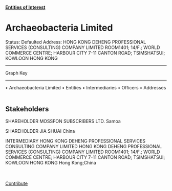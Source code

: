 #### [Entities of Interest](/list.html)
<link rel="stylesheet" type="text/css" href="../../assets/style.css">

<style>
body{background-image:url("http://eoi-graphs.s3-website-eu-west-1.amazonaws.com/Archaeobacteria_Limited.png");background-repeat: no-repeat;background-size: contain;}
.markdown>p>span{background-color: white;}
</style>

# Archaeobacteria Limited
<span>Status: Defaulted
Address: HONG KONG DEHENG PROFESSIONAL SERVICES (CONSULTING) COMPANY LIMITED ROOM1401; 14/F.; WORLD COMMERCE CENTRE; HARBOUR CITY 7-11 CANTON ROAD; TSIMSHATSUI; KOWLOON HONG KONG
</span>

---



<div class="legend">
Graph Key
<hr>
<span class="focus">• Archaeobacteria Limited</span>
<span class="entity">• Entities</span>
<span class="intermediary">• Intermediaries</span>
<span class="officer">• Officers</span>
<span class="address">• Addresses</span>
</div><br>


## Stakeholders
<span>SHAREHOLDER
MOSSFON SUBSCRIBERS LTD.
Samoa
</span>

<span>SHAREHOLDER
JIA SHUAI
China
</span>

<span>INTERMEDIARY
HONG KONG DEHENG PROFESSIONAL SERVICES  CONSULTING  COMPANY LIMITED
HONG KONG DEHENG PROFESSIONAL SERVICES (CONSULTING) COMPANY LIMITED ROOM1401; 14/F.; WORLD COMMERCE CENTRE; HARBOUR CITY 7-11 CANTON ROAD; TSIMSHATSUI; KOWLOON HONG KONG
Hong Kong;China
</span>


<br><br><a class="contribute_button" href="Readme.md">Contribute</a>